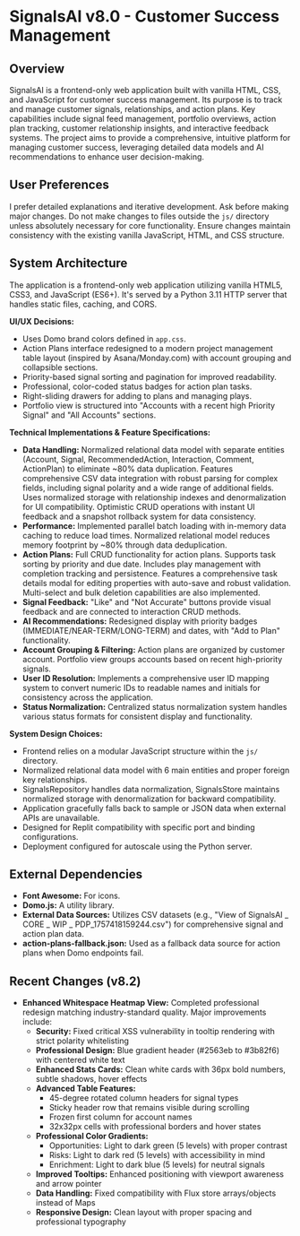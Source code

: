 # SignalsAI v8.0 - Customer Success Management

## Overview
SignalsAI is a frontend-only web application built with vanilla HTML, CSS, and JavaScript for customer success management. Its purpose is to track and manage customer signals, relationships, and action plans. Key capabilities include signal feed management, portfolio overviews, action plan tracking, customer relationship insights, and interactive feedback systems. The project aims to provide a comprehensive, intuitive platform for managing customer success, leveraging detailed data models and AI recommendations to enhance user decision-making.

## User Preferences
I prefer detailed explanations and iterative development. Ask before making major changes. Do not make changes to files outside the `js/` directory unless absolutely necessary for core functionality. Ensure changes maintain consistency with the existing vanilla JavaScript, HTML, and CSS structure.

## System Architecture
The application is a frontend-only web application utilizing vanilla HTML5, CSS3, and JavaScript (ES6+). It's served by a Python 3.11 HTTP server that handles static files, caching, and CORS.

**UI/UX Decisions:**
- Uses Domo brand colors defined in `app.css`.
- Action Plans interface redesigned to a modern project management table layout (inspired by Asana/Monday.com) with account grouping and collapsible sections.
- Priority-based signal sorting and pagination for improved readability.
- Professional, color-coded status badges for action plan tasks.
- Right-sliding drawers for adding to plans and managing plays.
- Portfolio view is structured into "Accounts with a recent high Priority Signal" and "All Accounts" sections.

**Technical Implementations & Feature Specifications:**
- **Data Handling:** Normalized relational data model with separate entities (Account, Signal, RecommendedAction, Interaction, Comment, ActionPlan) to eliminate ~80% data duplication. Features comprehensive CSV data integration with robust parsing for complex fields, including signal polarity and a wide range of additional fields. Uses normalized storage with relationship indexes and denormalization for UI compatibility. Optimistic CRUD operations with instant UI feedback and a snapshot rollback system for data consistency.
- **Performance:** Implemented parallel batch loading with in-memory data caching to reduce load times. Normalized relational model reduces memory footprint by ~80% through data deduplication.
- **Action Plans:** Full CRUD functionality for action plans. Supports task sorting by priority and due date. Includes play management with completion tracking and persistence. Features a comprehensive task details modal for editing properties with auto-save and robust validation. Multi-select and bulk deletion capabilities are also implemented.
- **Signal Feedback:** "Like" and "Not Accurate" buttons provide visual feedback and are connected to interaction CRUD methods.
- **AI Recommendations:** Redesigned display with priority badges (IMMEDIATE/NEAR-TERM/LONG-TERM) and dates, with "Add to Plan" functionality.
- **Account Grouping & Filtering:** Action plans are organized by customer account. Portfolio view groups accounts based on recent high-priority signals.
- **User ID Resolution:** Implements a comprehensive user ID mapping system to convert numeric IDs to readable names and initials for consistency across the application.
- **Status Normalization:** Centralized status normalization system handles various status formats for consistent display and functionality.

**System Design Choices:**
- Frontend relies on a modular JavaScript structure within the `js/` directory.
- Normalized relational data model with 6 main entities and proper foreign key relationships.
- SignalsRepository handles data normalization, SignalsStore maintains normalized storage with denormalization for backward compatibility.
- Application gracefully falls back to sample or JSON data when external APIs are unavailable.
- Designed for Replit compatibility with specific port and binding configurations.
- Deployment configured for autoscale using the Python server.

## External Dependencies
- **Font Awesome:** For icons.
- **Domo.js:** A utility library.
- **External Data Sources:** Utilizes CSV datasets (e.g., "View of SignalsAI _ CORE _ WIP _ PDP_1757418159244.csv") for comprehensive signal and action plan data.
- **action-plans-fallback.json:** Used as a fallback data source for action plans when Domo endpoints fail.

## Recent Changes (v8.2)
- **Enhanced Whitespace Heatmap View:** Completed professional redesign matching industry-standard quality. Major improvements include:
  - **Security:** Fixed critical XSS vulnerability in tooltip rendering with strict polarity whitelisting
  - **Professional Design:** Blue gradient header (#2563eb to #3b82f6) with centered white text
  - **Enhanced Stats Cards:** Clean white cards with 36px bold numbers, subtle shadows, hover effects
  - **Advanced Table Features:**
    - 45-degree rotated column headers for signal types
    - Sticky header row that remains visible during scrolling
    - Frozen first column for account names
    - 32x32px cells with professional borders and hover states
  - **Professional Color Gradients:**
    - Opportunities: Light to dark green (5 levels) with proper contrast
    - Risks: Light to dark red (5 levels) with accessibility in mind
    - Enrichment: Light to dark blue (5 levels) for neutral signals
  - **Improved Tooltips:** Enhanced positioning with viewport awareness and arrow pointer
  - **Data Handling:** Fixed compatibility with Flux store arrays/objects instead of Maps
  - **Responsive Design:** Clean layout with proper spacing and professional typography